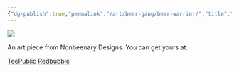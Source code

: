 ```yaml
---
{"dg-publish":true,"permalink":"/art/bear-gang/bear-warrior/","title":"Bear Warrior","tags":["Art","RPG DnD Animals"]}
---
```



![](https://baserow-media.ams3.digitaloceanspaces.com/user_files/ki2CjgnxSdWolCRAIYw8pdBubQlZIIGA_6add4ded723c0819bd9ccb5d0d10abc5c0133400550015a8794390e71c850cff.png)

An art piece from Nonbeenary Designs. You can get yours at:

[TeePublic](https://www.teepublic.com/t-shirt/22890604-a-bear-barbarian?store_id=258912)
[Redbubble]()
